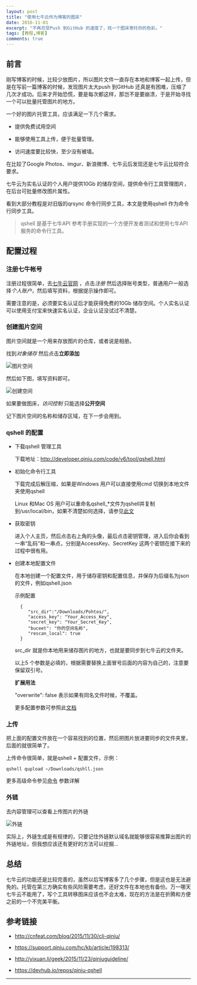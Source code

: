 ```yaml
---
layout: post
title: "使用七牛云作为博客的图床"
date: 2016-11-01
excerpt: "不再忍受Push 到GitHub 的速度了，找一个图床寄托你的色彩。"
tags: [教程,博客]
comments: true
---
```


## 前言

刚写博客的时候，比较少放图片，所以图片文件一直存在本地和博客一起上传，但是在写前一篇博客的时候，发现图片太大push 到GitHub 还真是有困难，压缩了几次才成功。后来才开始恐慌，要是每次都这样，那岂不是要崩溃，于是开始寻找一个可以批量托管图片的地方。

一个好的图片托管工具，应该满足一下几个需求。

* 提供免费试用空间

* 能够使用工具上传，便于批量管理。

* 访问速度要比较快，至少没有被墙。

在比较了Google Photos、imgur、新浪微博、七牛云后发现还是七牛云比较符合要求。

七牛云为实名认证的个人用户提供10Gb 的储存空间，提供命令行工具管理图片，在后台可批量修改图片属性。

看到大部分教程是对旧版的qrsync 命令行同步工具，本文是使用qshell 作为命令行同步工具。

>qshell 是基于七牛API 参考手册实现的一个方便开发者测试和使用七牛API 服务的命令行工具。

## 配置过程

### 注册七牛帐号

注册过程很简单，去[七牛云官网](http://www.qiniu.com/) ，点击*注册* 然后选择账号类型，普通用户一般选择*个人账户*，然后填写资料，根据提示操作即可。

需要注意的是，必须要实名认证后才能获得免费的10Gb 储存空间。个人实名认证可以使用支付宝来快速实名认证，企业认证没试过不清楚。

### 创建图片空间

图片空间就是一个用来存放图片的仓库，或者说是相册。

找到*对象储存* 然后点击**立即添加**

![图片空间][c1]

然后如下图，填写资料即可。

![创建空间][c2]

如果要做图床，*访问控制* 只能选择**公开空间**

记下图片空间的名称和储存区域，在下一步会用到。

### qshell 的配置

* 下载qshell 管理工具

    下载地址：http://developer.qiniu.com/code/v6/tool/qshell.html

* 初始化命令行工具

    下载完成后解压缩，如果是Windows 用户可以直接使用cmd 切换到本地文件夹使用qshell

    Linux 和Mac OS 用户可以重命名qshell_*文件为qshell并复制到/usr/local/bin，如果不清楚如何选择，请参见[此文][ref1]

* 获取密钥

    进入个人主页，然后点击右上角的头像，最后点击密钥管理，进入后你会看到一串“乱码”和一串点，分别是AccessKey、SecretKey 这两个密钥在接下来的过程中很有用。

* 创建本地配置文件

    在本地创建一个配置文件，用于储存密钥和配置信息，并保存为后缀名为json的文件，例如qshell.json

	示例配置

        {
           "src_dir":"/Downloads/Pohtos/",
           "access_key": "Your_Access_Key",
           "secret_key": "Your_Secret_Key",
           "buceet": "你的空间名称",
           "rescan_local": true
        }

    src_dir 就是你本地用来储存图片的地方，也就是要同步到七牛云的文件夹。

    以上5 个参数是必填的，根据需要替换上面冒号后面的内容为自己的，注意要保留双引号。

    **扩展用法**

    "overwrite": false
    表示如果有同名文件时候，不覆盖。

    更多配置参数可参照此[文档][ref2]

### 上传

把上面的配置文件放在一个容易找到的位置，然后把图片放进要同步的文件夹里，后面的就很简单了。

上传命令很简单，就是qshell + 配置文件，示例：

    qshell qupload ~/Downloads/qshll.json

更多高级命令参见[命令][ref3] 参数详解

### 外链

去内容管理可以查看上传图片的外链

![外链][p3]

实际上，外链生成是有规律的，只要记住外链默认域名就能够很容易推算出图片的外链地址，但我想应该还有更好的方法可以挖掘...

## 总结

七牛云的功能还是比较完善的，虽然以后写博客多了几个步骤，但是这也是无法避免的。托管在第三方确实有些风险需要考虑，还好文件在本地也有备份。万一哪天七牛云不能用了，写个工具转移图床应该也不会太难，现在的方法是在折腾和方便之前的一个不完美平衡。

## 参考链接

* http://cnfeat.com/blog/2015/11/30/cli-qiniu/

* https://support.qiniu.com/hc/kb/article/198313/

* http://yixuan.li/geek/2015/11/23/qiniuguideline/

* https://devhub.io/repos/qiniu-qshell

----------
[c1]:http://ofjynnbi3.bkt.clouddn.com/2016-11-01/c1.png
[c2]:http://ofjynnbi3.bkt.clouddn.com/2016-11-01/c2.png
[p3]:http://ofjynnbi3.bkt.clouddn.com/2016-11-01/p3.png
[ref1]:https://github.com/qiniu/qshell
[ref2]:https://github.com/qiniu/qshell/wiki/qupload
[ref3]:https://github.com/qiniu/qshell
